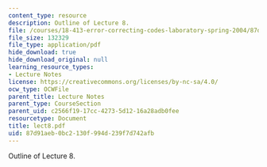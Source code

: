 ```yaml
---
content_type: resource
description: Outline of Lecture 8.
file: /courses/18-413-error-correcting-codes-laboratory-spring-2004/87d91aeb0bc2130f994d239f7d742afb_lect8.pdf
file_size: 132329
file_type: application/pdf
hide_download: true
hide_download_original: null
learning_resource_types:
- Lecture Notes
license: https://creativecommons.org/licenses/by-nc-sa/4.0/
ocw_type: OCWFile
parent_title: Lecture Notes
parent_type: CourseSection
parent_uid: c2566f19-17cc-4273-5d12-16a28adb0fee
resourcetype: Document
title: lect8.pdf
uid: 87d91aeb-0bc2-130f-994d-239f7d742afb
---
```

Outline of Lecture 8.
